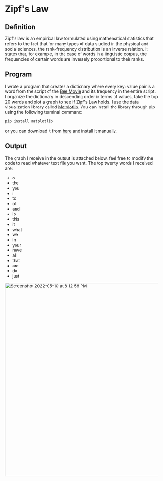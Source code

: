# Zipf's Law

## Definition
Zipf's law is an empirical law formulated using mathematical statistics that refers to the fact that for many types of data studied in the physical and social sciences, the rank-frequency distribution is an inverse relation. It states that, for example, in the case of words in a linguistic corpus, the frequencies of certain words are inversely proportional to their ranks.

## Program
I wrote a program that creates a dictionary where every key: value pair is a word from the script of the [Bee Movie](https://www.imdb.com/title/tt0389790/) and its frequency in the entire script. I organize the dictionary in descending order in terms of values, take the top 20 words and plot a graph to see if Zipf's Law holds. I use the data visualization library called [Matplotlib](https://matplotlib.org). You can install the library through pip using the following terminal command:

```pip install matplotlib```<br><br>
or you can download it from [here](https://pypi.org/project/matplotlib/) and install it manually.

## Output
The graph I receive in the output is attached below, feel free to modify the code to read whatever text file you want.
The top twenty words I received are:
* a
* the
* you
* i
* to
* of
* and
* is
* this
* it
* what
* we
* in
* your
* have
* all
* that
* are
* do
* just

<img width="636" alt="Screenshot 2022-05-10 at 8 12 56 PM" src="https://user-images.githubusercontent.com/64619851/167719267-5c4ded44-8072-40ad-8c75-8dd38ca9ab53.png">
